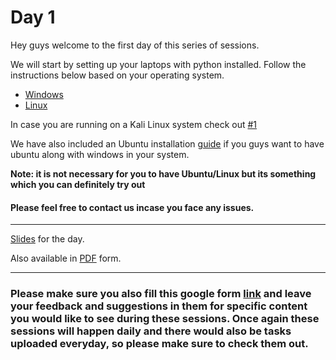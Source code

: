 # Day 1 

Hey guys welcome to the first day of this series of sessions. 

We will start by setting up your laptops with python installed. Follow the instructions below based on your operating system.

- [Windows](./../setup/windows.md)
- [Linux](./../setup/linux.md)

In case you are running on a Kali Linux system check out [#1](https://github.com/analytics-club-iitm/Daily-Sessions/issues/1#issuecomment-603458212) 

We have also included an Ubuntu installation [guide](../setup/ubuntu-install.md) if you guys want to have ubuntu along with windows in your system. 

**Note: it is not necessary for you to have Ubuntu/Linux but its something which you can definitely try out**

#### Please feel free to contact us incase you face any issues.

------

[Slides](./DAY1.pptx) for the day.

Also available in [PDF](./DAY1.pdf) form.


------


### Please make sure you also fill this google form [link](https://forms.gle/8G9j9C6BbFW5FFiZA) and leave your feedback and suggestions in them for specific content you would like to see during these sessions. Once again these sessions will happen daily and there would also be tasks uploaded everyday, so please make sure to check them out.
